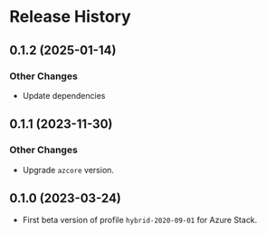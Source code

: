# Release History

## 0.1.2 (2025-01-14)

### Other Changes

- Update dependencies

## 0.1.1 (2023-11-30)

### Other Changes

- Upgrade `azcore` version.

## 0.1.0 (2023-03-24)

- First beta version of profile `hybrid-2020-09-01` for Azure Stack.

